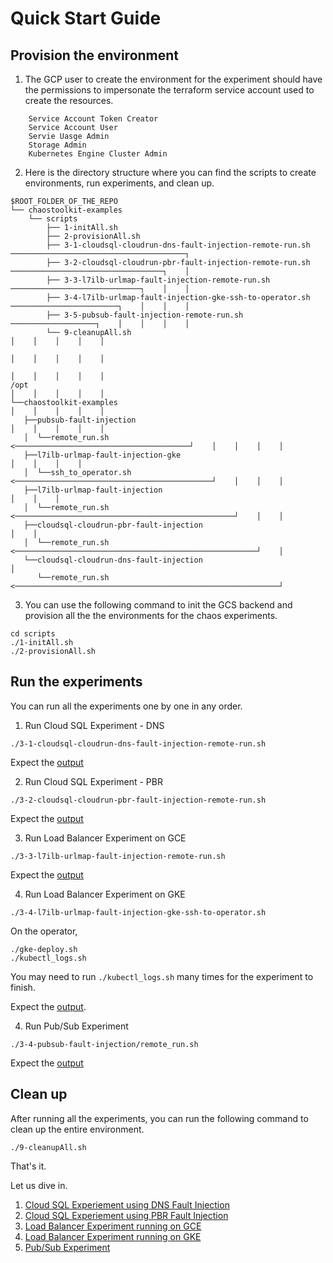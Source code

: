 # Quick Start Guide


## Provision the environment

1. The GCP user to create the environment for the experiment should have the permissions to impersonate the terraform service account used to create the resources.
```
    Service Account Token Creator
    Service Account User
    Servie Uasge Admin
    Storage Admin
    Kubernetes Engine Cluster Admin
```

2. Here is the directory structure where you can find the scripts to create environments, run experiments, and clean up.
```
$ROOT_FOLDER_OF_THE_REPO
└── chaostoolkit-examples
    └── scripts
        ├── 1-initAll.sh
        ├── 2-provisionAll.sh
        ├── 3-1-cloudsql-cloudrun-dns-fault-injection-remote-run.sh    ───────────────────────────────────────┐    
        ├── 3-2-cloudsql-cloudrun-pbr-fault-injection-remote-run.sh    ──────────────────────────────────┐    │
        ├── 3-3-l7ilb-urlmap-fault-injection-remote-run.sh             ─────────────────────────────┐    │    │
        ├── 3-4-l7ilb-urlmap-fault-injection-gke-ssh-to-operator.sh    ────────────────────────┐    │    │    │
        ├── 3-5-pubsub-fault-injection-remote-run.sh                   ───────────────────┐    │    │    │    │
        └── 9-cleanupAll.sh                                                               │    │    │    │    │
                                                                                          │    │    │    │    │
                                                                                          │    │    │    │    │
/opt                                                                                      │    │    │    │    │
└──chaostoolkit-examples                                                                  │    │    │    │    │
   ├──pubsub-fault-injection                                                              │    │    │    │    │
   │  └──remote_run.sh                            <───────────────────────────────────────┘    │    │    │    │
   ├──l7ilb-urlmap-fault-injection-gke                                                         │    │    │    │    
   │  └──ssh_to_operator.sh                       <────────────────────────────────────────────┘    │    │    │
   ├──l7ilb-urlmap-fault-injection                                                                  │    │    │  
   │  └──remote_run.sh                            <─────────────────────────────────────────────────┘    │    │
   ├──cloudsql-cloudrun-pbr-fault-injection                                                              │    │ 
   │  └──remote_run.sh                            <──────────────────────────────────────────────────────┘    │
   └──cloudsql-cloudrun-dns-fault-injection                                                                   │ 
      └──remote_run.sh                            <───────────────────────────────────────────────────────────┘    

```

3. You can use the following command to init the GCS backend and provision all the the environments for the chaos experiments.

```
cd scripts
./1-initAll.sh
./2-provisionAll.sh
```

## Run the experiments

You can run all the experiments one by one in any order.


1. Run Cloud SQL Experiment - DNS
```
./3-1-cloudsql-cloudrun-dns-fault-injection-remote-run.sh
```

Expect the [output](.readme/cloudsql-experiment.md)


2. Run Cloud SQL Experiment - PBR
```
./3-2-cloudsql-cloudrun-pbr-fault-injection-remote-run.sh
```

Expect the [output](.readme/cloudsql-experiment.md)


3. Run Load Balancer Experiment on GCE

```
./3-3-l7ilb-urlmap-fault-injection-remote-run.sh
```

Expect the [output](.readme/l7b-experiment.md)


4. Run Load Balancer Experiment on GKE

```
./3-4-l7ilb-urlmap-fault-injection-gke-ssh-to-operator.sh
```

On the operator, 
```
./gke-deploy.sh
./kubectl_logs.sh 
```

You may need to run `./kubectl_logs.sh` many times for the experiment to finish.

Expect the [output](.readme/l7b-experiment.md).

4. Run Pub/Sub Experiment

```
./3-4-pubsub-fault-injection/remote_run.sh
```

Expect the [output](.readme/pubsub-experiment.md)

## Clean up

After running all the experiments, you can run the following command to clean up the entire environment.

```
./9-cleanupAll.sh
```

That's it.

Let us dive in.

1. [Cloud SQL Experiement using DNS Fault Injection](cloudsql-cloudrun-dns-fault-injection/README.md)
2. [Cloud SQL Experiement using PBR Fault Injection](cloudsql-cloudrun-pbr-fault-injection/README.md)
3. [Load Balancer Experiment running on GCE](l7ilb-urlmap-fault-injection/README.md)
4. [Load Balancer Experiment running on GKE](l7ilb-urlmap-fault-injection-gke/README.md)
5. [Pub/Sub Experiment](pubsub-fault-injection/README.md)
